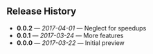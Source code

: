 ## Release History

- **0.0.2** &mdash; *2017-04-01* &mdash; Neglect for speedups
- **0.0.1** &mdash; *2017-03-24* &mdash; More features
- **0.0.0** &mdash; *2017-03-22* &mdash; Initial preview
